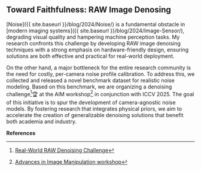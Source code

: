 ## Toward Faithfulness: RAW Image Denosing

[Noise]({{ site.baseurl }}/blog/2024/Noise/) is a fundamental obstacle in [modern imaging systems]({{ site.baseurl }}/blog/2024/Image-Sensor/), degrading visual quality and hampering machine perception tasks. My research confronts this challenge by developing RAW image denoising techniques with a strong emphasis on hardware-friendly design, ensuring solutions are both effective and practical for real-world deployment.

On the other hand, a major bottleneck for the entire research community is the need for costly, per-camera noise profile calibration. To address this, we collected and released a novel benchmark dataset for realistic noise modeling. Based on this benchmark, we are organizing a denoising challenge[^challenge]🏆 at the AIM workshop[^AIM] in conjunction with ICCV 2025. The goal of this initiative is to spur the development of camera-agnostic noise models. By fostering research that integrates physical priors, we aim to accelerate the creation of generalizable denoising solutions that benefit both academia and industry.

**References**

[^AIM]: [Advances in Image Manipulation workshop](https://www.cvlai.net/aim/2025/)
[^challenge]: [Real-World RAW Denoising Challenge](https://sonyresearch.github.io/AIM2025_Denoise_Challenge/)